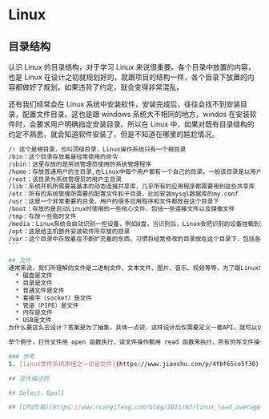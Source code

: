 # Linux

## 目录结构
认识 Linux 的目录结构，对于学习 Linux 来说很重要。各个目录中放置的内容，也是 Linux 在设计之初就规划好的，就跟项目的结构一样，各个目录下放置的内容都做好了规划，如果违背了约定，就会变得非常混乱。

还有我们经常会在 Linux 系统中安装软件，安装完成后，往往会找不到安装目录，配置文件目录。这也是跟 windows 系统大不相同的地方，windos 在安装软件时，会要求用户明确指定安装目录。所以在 Linux 中，如果对既有目录结构的约定不熟悉，就会知道软件安装了，但是不知道在哪里的尴尬情况。

````bash
/: 这个是根目录，也叫顶级目录，Linux操作系统只有一个根目录
/bin：这个目录存放着最经常使用的命令
/sbin：这里存放的是系统管理员使用的系统管理程序
/home：存放普通用户的主目录,在Linux中每个用户都有一个自己的目录，一般该目录是以用户的账号命名
/root：该目录为系统管理员的用户主目录
/lib：系统开机所需要最基本的动态连接共享库，几乎所有的应用程序都需要用到这些共享库
/etc：所有的系统管理所需要的配置文件和子目录，比如安装mysql数据库的my.conf
/usr：这是一个非常重要的目录，用户的很多应用程序和文件都放在这个目录下
/boot：存放的是启动Linux时使用的一些核心文件，包括一些连接文件以及镜像文件
/tmp：存放一些临时文件
/media：Linux系统会自动识别一些设备，例如U盘，当识别后，Linux会把识别的设备挂载到这个目录下
/opt：这是给主机额外安装软件所存放的目录
/var：这个目录中存放着在不断扩充着的东西，习惯将经常修改的目录放在这个目录下，包括各种日志文件
```

## 文件
通常来说，我们所理解的文件是二进制文件、文本文件、图片、音乐、视频等等，为了跟Linux广泛的文件定义作区分，我们把这些叫普通文件。但是在Linux的设计哲学中，把一切都看作是文件：
  * 磁盘是文件
  * 目录是文件
  * 普通文件是文件
  * 套接字（socket）是文件
  * 管道（PIPE）是文件
  * 内存是文件
  * USB是文件
为什么要这么去设计？答案是为了抽象。具体一点说，这样设计后仅需要定义一套API，就可以访问所有的资源了，在开发的时候，会非常的方便。

举个例子，打开文件用 open 函数执行，读文件操作都用 read 函数来执行，所有的写文件操作都用 write 函数来执行。

### 参考
1. [linux文件系统原理之一切皆文件](https://www.jianshu.com/p/4fbf65ce5f30)

## 文件描述符

## Select、Epoll

## [CPU负载](https://www.ruanyifeng.com/blog/2011/07/linux_load_average_explained.html)

